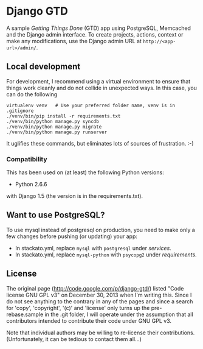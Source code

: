 # Django GTD

A sample *Getting Things Done* (GTD) app using PostgreSQL, Memcached and the Django admin
interface. To create projects, actions, context or make any modifications, use
the Django admin URL at ``http://<app-url>/admin/``.

## Local development

For development, I recommend using a virtual environment to ensure that things work cleanly
and do not collide in unexpected ways.  In this case, you can do the following

    virtualenv venv   # Use your preferred folder name, venv is in .gitignore
    ./venv/bin/pip install -r requirements.txt
    ./venv/bin/python manage.py syncdb
    ./venv/bin/python manage.py migrate
    ./venv/bin/python manage.py runserver

It uglifies these commands, but eliminates lots of sources of frustration. :-)

### Compatibility

This has been used on (at least) the following Python versions:
  - Python 2.6.6

with Django 1.5 (the version is in the requirements.txt).

## Want to use PostgreSQL?

To use mysql instead of postgresql on production, you need to make only a few
changes before pushing (or updating) your app:

  * In stackato.yml, replace `mysql` with `postgresql` under *services*.
  * In stackato.yml, replace `mysql-python` with `psycopg2` under *requirements*.

## License

The original page (http://code.google.com/p/django-gtd/) listed "Code license
GNU GPL v3" on December 30, 2013 when I'm writing this.  Since I do not see anything 
to the contrary in any of the pages and since a search for 'copy', 'copyright', '(c)'
and 'license' only turns up the pre-rebase.sample in the .git folder, I will operate
under the assumption that all contributors intended to contribute their code under
GNU GPL v3.

Note that individual authors may be willing to re-license their contributions.  
(Unfortunately, it can be tedious to contact them all...)


